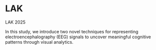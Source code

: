 # LAK
LAK 2025

In this study, we introduce two novel techniques for representing electroencephalography (EEG) signals to uncover meaningful
cognitive patterns through visual analytics. 
